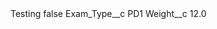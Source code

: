 <?xml version="1.0" encoding="UTF-8"?>
<CustomMetadata xmlns="http://soap.sforce.com/2006/04/metadata" xmlns:xsi="http://www.w3.org/2001/XMLSchema-instance" xmlns:xsd="http://www.w3.org/2001/XMLSchema">
    <label>Testing</label>
    <protected>false</protected>
    <values>
        <field>Exam_Type__c</field>
        <value xsi:type="xsd:string">PD1</value>
    </values>
    <values>
        <field>Weight__c</field>
        <value xsi:type="xsd:double">12.0</value>
    </values>
</CustomMetadata>
